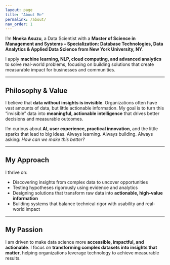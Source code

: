 ```yaml
---
layout: page
title: "About Me"
permalink: /about/
nav_order: 1
---
```




I’m **Nneka Asuzu**, a Data Scientist with a **Master of Science in Management and Systems – Specialization: Database Technologies, Data Analytics & Applied Data Science from New York University, NY**.  

I apply **machine learning, NLP, cloud computing, and advanced analytics** to solve real-world problems, focusing on building solutions that create measurable impact for businesses and communities.

---

## Philosophy & Value

I believe that **data without insights is invisible**. Organizations often have vast amounts of data, but little actionable information. My goal is to turn this “invisible” data into **meaningful, actionable intelligence** that drives better decisions and measurable outcomes.  

I’m curious about **AI, user experience, practical innovation**, and the little sparks that lead to big ideas. Always learning. Always building. Always asking: *How can we make this better?*

---

## My Approach

I thrive on:

- Discovering insights from complex data to uncover opportunities  
- Testing hypotheses rigorously using evidence and analytics  
- Designing solutions that transform raw data into **actionable, high-value information**  
- Building systems that balance technical rigor with usability and real-world impact

---

## My Passion

I am driven to make data science more **accessible, impactful, and actionable**. I focus on **transforming complex datasets into insights that matter**, helping organizations leverage technology to achieve measurable results.


